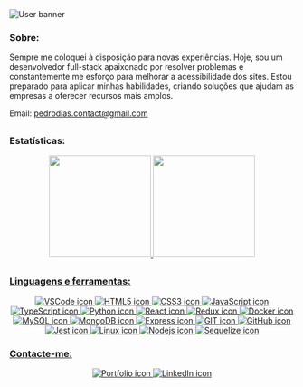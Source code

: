 <img src="https://user-images.githubusercontent.com/99993116/199120476-2a30b4cc-965a-40bd-aacd-5a10f82bf53c.png" alt="User banner" />

### Sobre:
Sempre me coloquei à disposição para novas experiências. Hoje, sou um desenvolvedor full-stack apaixonado por resolver problemas e constantemente me esforço para melhorar a acessibilidade dos sites.
Estou preparado para aplicar minhas habilidades, criando soluções que ajudam as empresas a oferecer recursos mais amplos.

Email: pedrodias.contact@gmail.com

##
### Estatísticas:

<div style="display: inline_block" align="center">
  
  <a href="https://github.com/Pedro-28">
  <img height="180em" src="https://github-readme-stats.vercel.app/api?username=Pedro-28&show_icons=true&theme=midnight-purple&include_all_commits=true&count_private=true"/>
  <img height="180em" src="https://github-readme-stats.vercel.app/api/top-langs/?username=Pedro-28&layout=compact&langs_count=7&theme=midnight-purple"/>
</div>

##
### Linguagens e ferramentas:
  
<div style="display: inline_block" align="center">
  <img src="https://img.shields.io/badge/VSCode-0078D4?style=for-the-badge&logo=visual%20studio%20code&logoColor=white" alt="VSCode icon"/>
  <img src="https://img.shields.io/badge/HTML5-E34F26?style=for-the-badge&logo=html5&logoColor=white" alt="HTML5 icon"/>
  <img src="https://img.shields.io/badge/CSS3-1572B6?style=for-the-badge&logo=css3&logoColor=white" alt="CSS3 icon"/>
  <img src="https://img.shields.io/badge/JavaScript-323330?style=for-the-badge&logo=javascript&logoColor=F7DF1E" alt="JavaScript icon"/>
  <img src="https://img.shields.io/badge/TypeScript-007ACC?style=for-the-badge&logo=typescript&logoColor=white" alt="TypeScript icon"/>
  <img src="https://img.shields.io/badge/Python-3776AB?style=for-the-badge&logo=python&logoColor=white" alt="Python icon"/> 
  <img src="https://img.shields.io/badge/React-20232A?style=for-the-badge&logo=react&logoColor=61DAFB" alt="React icon"/>
  <img src="https://img.shields.io/badge/Redux-593D88?style=for-the-badge&logo=redux&logoColor=white" alt="Redux icon"/>
  <img src="https://img.shields.io/badge/Docker-2CA5E0?style=for-the-badge&logo=docker&logoColor=white" alt="Docker icon"/>
  <img src="https://img.shields.io/badge/MySQL-005C84?style=for-the-badge&logo=mysql&logoColor=white" alt="MySQL icon"/>
  <img src="https://img.shields.io/badge/MongoDB-4EA94B?style=for-the-badge&logo=mongodb&logoColor=white" alt="MongoDB icon"/> 
  <img src="https://img.shields.io/badge/Express.js-000000?style=for-the-badge&logo=express&logoColor=white" alt="Express icon"/>
  <img src="https://img.shields.io/badge/GIT-E44C30?style=for-the-badge&logo=git&logoColor=white" alt="GIT icon"/>
  <img src="https://img.shields.io/badge/GitHub-100000?style=for-the-badge&logo=github&logoColor=white" alt="GitHub icon"/>
  <img src="https://img.shields.io/badge/Jest-C21325?style=for-the-badge&logo=jest&logoColor=white" alt="Jest icon"/>
  <img src="https://img.shields.io/badge/Linux-FCC624?style=for-the-badge&logo=linux&logoColor=black" alt="Linux icon"/>
  <img src="https://img.shields.io/badge/Node.js-339933?style=for-the-badge&logo=nodedotjs&logoColor=white" alt="Nodejs icon"/>
  <img src="https://img.shields.io/badge/Sequelize-52B0E7?style=for-the-badge&logo=Sequelize&logoColor=white" alt="Sequelize icon"/>
</div>
  
### Contacte-me:
  
  <div align="center">
    <a href="https://pedro-dias-portfolio.vercel.app/">
      <img src="https://img.shields.io/badge/portfolio-242424?style=for-the-badge" alt="Portfolio icon"/>
    </a>    
    <a href="https://www.linkedin.com/in/pedro-dias-6b1084242/">
      <img src="https://img.shields.io/badge/LinkedIn-0077B5?style=for-the-badge&logo=linkedin&logoColor=white" alt="LinkedIn icon"/>
    </a>    
  </div>
